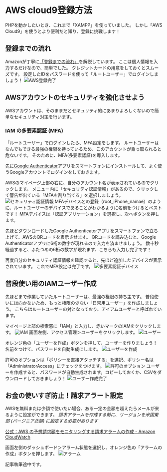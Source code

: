 # AWS cloud9登録方法
PHPを動かしたいとき、これまで「XAMPP」を使っていました。
しかし「AWS Cloud9」を使うとより便利だと知り、登録に挑戦します！

## 登録までの流れ
Amazonが丁寧に[「登録までの流れ」](https://aws.amazon.com/jp/register-flow/)を解説しています。
ここは個人情報を入力するだけなので、簡単でした。
クレジットカードの用意をしておくとスムーズです。
設定したIDをパスワードを使って「ルートユーザー」でログインしましょう！
![AWS登録完了](/image/20240318-image-01.png)
## AWSアカウントのセキュリティを強化させよう
AWSアカウントは、そのままだとセキュリティ的にあまりよろしくないので簡単なセキュリティ対策を行います。

### IAM の多要素認証 (MFA)
「ルートユーザー」でログインしたら、MFA設定をします。
ルートユーザーはなんでもできる最強の権限を持っているため、このアカウントが乗っ取られると危ないです。
そのために、MFA(多要素認証)を導入します。

先に[Google Authenticator](https://apps.apple.com/jp/app/google-authenticator/id388497605)アプリをスマートフォンにインストールして、よく使うGoogleアカウントでログインをしておきます。

AWSのマイページ上部の右に、自分のアカウント名が表示されているのでクリックします。
メニュー内に「セキュリティ認証情報」があるので、クリックして警告が出ている「MFAを割り当てる」を選択しましょう。
![セキュリティ認証情報](<スクリーンショット 2024-03-19 16.44.54.png>)
MFAデバイス名の登録（root_iPhone_namae）のように、ルートユーザーのデバイスであることがわかるように名前をつけるとベストです！
MFAデバイスは「認証アプリケーション」を選択し、次へボタンを押します。

先ほどダウンロードしたGoogle Authenticatorアプリをスマートフォンで立ち上げて、AWSのQRコードを表示させます。
QRコードを読み込むと、Google Authenticatorアプリに6桁の数字が現れるので入力を済ませましょう。
数十秒経過すると、ふたつめの6桁の数字が現れます、こちらも入力し完了です！

再度自分のセキュリティ認証情報を確認すると、先ほど追加したデバイスが表示されています。
これでMFA設定は完了です。
![多要素認証デバイス](<スクリーンショット 2024-03-19 16.47.12.png>)


## 普段使い用のIAMユーザー作成
先ほどまで作業していたルートユーザーは、最強の権限の持ち主です。
普段使いには向かないため、もっと権限の少ない「日常用ユーザー」を作成しましょう。
こちらはルートユーザーの対となっており、アイアムユーザーと呼ばれています。

マイページ上部の検索窓に「IAM」と入力し、赤いマークのIAMをクリックします。
![IAM](image-1.png)
画面左側、アクセス管理＞ユーザーをクリックします。
![ユーザー](image-2.png)

オレンジ色の「ユーザーを作成」ボタンを押して、ユーザーを作りましょう！
名前をつけて、パスワードを自動生成にします。
![ユーザーを作成](image-3.png)

許可のオプションは「ポリシーを直接アタッチする」を選択、ポリシー名は「AdministratorAccess」にチェックをつけます。
![許可のオプション](image-4.png)
ユーザーを作成すると、パスワードが自動生成されます。コピーしておくか、CSVをダウンロードしておきましょう！
![ユーザー作成完了](<スクリーンショット 2024-03-19 17.03.55.png>)

## お金の使いすぎ防止！請求アラート設定
AWSを無料または少額で使いたい場合、ある一定の金額を超えたらメールが来るように設定ができます。
*請求アラームを作成する前に、リージョンを米国東部 (バージニア北部) に設定する必要があります*

[公式：AWS の予想請求額をモニタリングする請求アラームの作成 - Amazon CloudWatch](https://docs.aws.amazon.com/ja_jp/AmazonCloudWatch/latest/monitoring/monitor_estimated_charges_with_cloudwatch.html)

画面左側のダッシュボード＞アラーム状態を選択し、オレンジ色の「アラームの作成」ボタンを押します。
![アラーム](image-5.png)

記事執筆途中です。